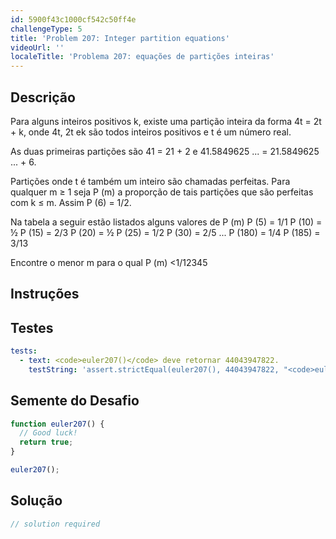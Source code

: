 ```yaml
---
id: 5900f43c1000cf542c50ff4e
challengeType: 5
title: 'Problem 207: Integer partition equations'
videoUrl: ''
localeTitle: 'Problema 207: equações de partições inteiras'
---
```


## Descrição
<section id="description"> Para alguns inteiros positivos k, existe uma partição inteira da forma 4t = 2t + k, onde 4t, 2t ek são todos inteiros positivos e t é um número real. <p> As duas primeiras partições são 41 = 21 + 2 e 41.5849625 ... = 21.5849625 ... + 6. </p><p> Partições onde t é também um inteiro são chamadas perfeitas. Para qualquer m ≥ 1 seja P (m) a proporção de tais partições que são perfeitas com k ≤ m. Assim P (6) = 1/2. </p><p> Na tabela a seguir estão listados alguns valores de P (m) P (5) = 1/1 P (10) = ½ P (15) = 2/3 P (20) = ½ P (25) = 1/2 P (30) = 2/5 ... P (180) = 1/4 P (185) = 3/13 </p><p> Encontre o menor m para o qual P (m) &lt;1/12345 </p></section>

## Instruções
<section id="instructions">
</section>

## Testes
<section id='tests'>

```yml
tests:
  - text: <code>euler207()</code> deve retornar 44043947822.
    testString: 'assert.strictEqual(euler207(), 44043947822, "<code>euler207()</code> should return 44043947822.");'

```

</section>

## Semente do Desafio
<section id='challengeSeed'>

<div id='js-seed'>

```js
function euler207() {
  // Good luck!
  return true;
}

euler207();

```

</div>



</section>

## Solução
<section id='solution'>

```js
// solution required
```
</section>
